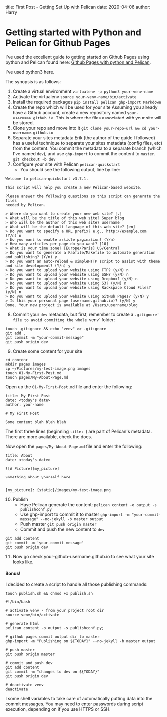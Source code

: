 title: First Post - Getting Set Up with Pelican
date: 2020-04-06
author: Harry

# Getting started with Python and Pelican for Github Pages

I've used the excellent guide to getting started on Github Pages using python and Pelican found here: [Github Pages with python and Pelican](https://opensource.com/article/19/5/run-your-blog-github-pages-python).

I've used python3 here.

The synopsis is as follows:

1. Create a virtual environment
```virtualenv -p python3 your-venv-name```
2. Activate the virtualenv
```source your-venv-name/bin/activate```
3. Install the required packages
```pip install pelican ghp-import Markdown```
4. Create the repo which will be used for your site
Assuming you already have a Github account, create a new repository named `your-username.github.io`. This is where the files associated with your site will be stored.
5. Clone your repo and move into it
```git clone your-repo-url && cd your-username.github.io```
6. Separate your sites metadata
Erik (the author of the guide I followed) has a useful technique to separate your sites metadata (config files, etc) from the content. You commit the metadata to a separate branch (which I've named `dev`), and use `ghp-import` to commit the content to `master`.
```git checkout -b dev```
7. Configure your site with Pelican
```pelican-quickstart```
   - You should see the following output, line by line:
```
Welcome to pelican-quickstart v3.7.1.

This script will help you create a new Pelican-based website.

Please answer the following questions so this script can generate the files
needed by Pelican.

> Where do you want to create your new web site? [.]  
> What will be the title of this web site? Super blog
> Who will be the author of this web site? username
> What will be the default language of this web site? [en]
> Do you want to specify a URL prefix? e.g., http://example.com   (Y/n) n
> Do you want to enable article pagination? (Y/n)
> How many articles per page do you want? [10]
> What is your time zone? [Europe/Paris] US/Central
> Do you want to generate a Fabfile/Makefile to automate generation and publishing? (Y/n) y
> Do you want an auto-reload & simpleHTTP script to assist with theme and site development? (Y/n) y
> Do you want to upload your website using FTP? (y/N) n
> Do you want to upload your website using SSH? (y/N) n
> Do you want to upload your website using Dropbox? (y/N) n
> Do you want to upload your website using S3? (y/N) n
> Do you want to upload your website using Rackspace Cloud Files? (y/N) n
> Do you want to upload your website using GitHub Pages? (y/N) y
> Is this your personal page (username.github.io)? (y/N) y
Done. Your new project is available at /Users/username/blog
```
8. Commit your `dev` metadata, but first, remember to create a `.gitignore' file to avoid commiting the whole `venv` folder:
```
touch .gitignore && echo "venv" >> .gitignore
git add .
git commit -m "your-commit-message"
git push origin	dev
```
9. Create some content for your site
```
cd content
mkdir pages images
cp ~/Pictures/my-test-image.png images
touch 01-My-First-Post.md
touch pages/My-About-Page.md
```
Open up the `01-My-First-Post.md` file and enter the following:
```
title: My First Post
date: <today's date>
author: your-name

# My First Post

Some content blah blah blah
```
The first three lines (beginning `title: `) are part of Pelican's metadata. There are more available, check the docs.

Now open the `pages/My-About-Page.md` file and enter the following:
```
title: About
date: <today's date>

![A Picture][my_picture]

Something about yourself here


[my_picture]: {static}/images/my-test-image.png
```
10. Publish
    - Have Pelican generate the content:
```pelican content -o output -s publishconf.py```
    - Use ghp-import to commit it to master
```ghp-import -m "your-commit-message" --no-jekyll -b master output```
    - Push master
```git push origin master```
    - Commit and push the new content to `dev`
```
git add content
git commit -m 'your-commit-message'
git push origin dev
```
11. Now go check your-github-username.github.io to see what your site looks like.


#### Bonus!

I decided to create a script to handle all those publishing commands:

`touch publish.sh && chmod +x publish.sh`

```
#!/bin/bash

# activate venv - from your project root dir
source venv/bin/activate

# generate html
pelican content -o output -s publishconf.py;

# github pages commit output dir to master
ghp-import -m "Publishing on ${TODAY}" --no-jekyll -b master output

# push master
git push origin master

# commit and push dev
git add content
git commit -m "changes to dev on ${TODAY}"
git push origin dev

# deactivate venv
deactivate
```

I some shell variables to take care of automatically putting data into the commit messages. You may need to enter passwords during script execution, depending on if you use HTTPS or SSH. 